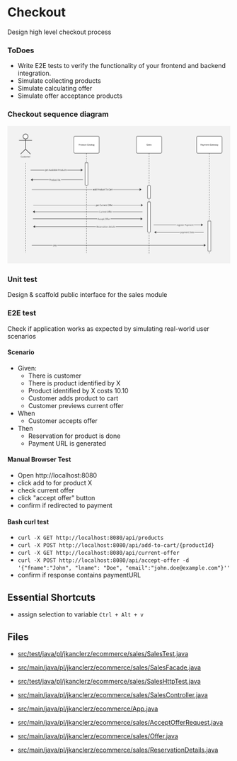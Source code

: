 # Checkout
Design high level checkout process

### ToDoes
- Write E2E tests to verify the functionality of your frontend and backend integration.
- Simulate collecting products
- Simulate calculating offer
- Simulate offer acceptance products

### Checkout sequence diagram
![Checkout sequence diagram](assets/08__checkout-sequence.jpg)

### Unit test
Design & scaffold public interface for the sales module 

### E2E test
Check if application works as expected by simulating real-world user scenarios

#### Scenario
* Given:
  * There is customer
  * There is product identified by X 
  * Product identified by X costs 10.10
  * Customer adds product to cart 
  * Customer previews current offer
* When 
  * Customer accepts offer
* Then
  * Reservation for product is done
  * Payment URL is generated

#### Manual Browser Test
* Open http://localhost:8080
* click add to for product X
* check current offer
* click "accept offer" button
* confirm if redirected to payment

#### Bash curl test
* ``curl -X GET http://localhost:8080/api/products``
* ``curl -X POST http://localhost:8080/api/add-to-cart/{productId}``
* ``curl -X GET http://localhost:8080/api/current-offer``
* ``curl -X POST http://localhost:8080/api/accept-offer -d '{"fname":"John", "lname": "Doe", "email":"john.doe@example.com"}''``
* confirm if response contains paymentURL

## Essential Shortcuts
* assign selection to variable ``Ctrl + Alt + v``

## Files
* [src/test/java/pl/jkanclerz/ecommerce/sales/SalesTest.java](../src/test/java/pl/jkanclerz/ecommerce/sales/SalesTest.java)
* [src/main/java/pl/jkanclerz/ecommerce/sales/SalesFacade.java](../src/main/java/pl/mbanasevych/ecommerce/sales/SalesFacade.java)

* [src/test/java/pl/jkanclerz/ecommerce/sales/SalesHttpTest.java](../src/test/java/pl/jkanclerz/ecommerce/sales/SalesHttpTest.java)
* [src/main/java/pl/jkanclerz/ecommerce/sales/SalesController.java](../src/main/java/pl/mbanasevych/ecommerce/sales/SalesController.java)

* [src/main/java/pl/jkanclerz/ecommerce/App.java](../src/main/java/pl/mbanasevych/ecommerce/App.java)
* [src/main/java/pl/jkanclerz/ecommerce/sales/AcceptOfferRequest.java](../src/main/java/pl/mbanasevych/ecommerce/sales/AcceptOfferRequest.java)
* [src/main/java/pl/jkanclerz/ecommerce/sales/Offer.java](../src/main/java/pl/mbanasevych/ecommerce/sales/Offer.java)
* [src/main/java/pl/jkanclerz/ecommerce/sales/ReservationDetails.java](../src/main/java/pl/mbanasevych/ecommerce/sales/ReservationDetails.java)


